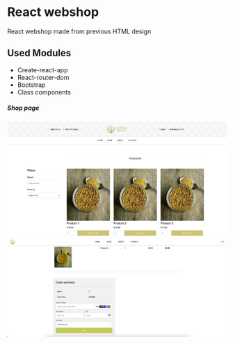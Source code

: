# React webshop

React webshop made from previous HTML design

## Used Modules

- Create-react-app
- React-router-dom
- Bootstrap
- Class components

##### Shop page

![Shop1](/readme_screenshots/webshop.png)
![Shop2](/readme_screenshots/webshop2.png)
